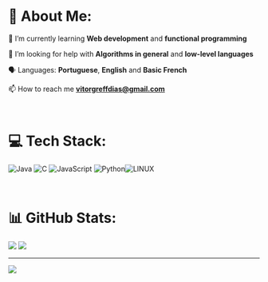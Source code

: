 # 💫 About Me:
🌱 I’m currently learning **Web development** and **functional programming**

🤝 I’m looking for help with **Algorithms in general** and **low-level languages**

🗣️ Languages: **Portuguese**, **English** and **Basic French** <br>

📫 How to reach me **vitorgreffdias@gmail.com**

<br>

# 💻 Tech Stack:
![Java](https://img.shields.io/badge/java-%23ED8B00.svg?style=for-the-badge&logo=java&logoColor=white) ![C](https://img.shields.io/badge/c-%2300599C.svg?style=for-the-badge&logo=c&logoColor=white) ![JavaScript](https://img.shields.io/badge/html5-%23E34F26.svg?style=for-the-badge&logo=html5&logoColor=white) ![Python](https://img.shields.io/badge/python-3670A0?style=for-the-badge&logo=python&logoColor=ffdd54)![LINUX](https://img.shields.io/badge/Linux-FCC624?style=for-the-badge&logo=linux&logoColor=black)

<br>

# 📊 GitHub Stats:

![](https://github-readme-streak-stats.herokuapp.com/?user=VitorGreff&theme=onedark&hide_border=false)
![](https://github-readme-stats.vercel.app/api/top-langs/?username=VitorGreff&theme=onedark&hide_border=false&include_all_commits=true&count_private=false&layout=compact)

---
[![](https://visitcount.itsvg.in/api?id=VitorGreff&icon=0&color=0)](https://visitcount.itsvg.in)
